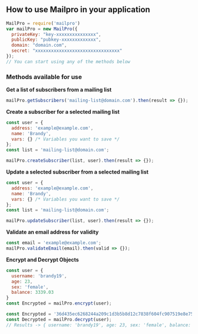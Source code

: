 ## How to use Mailpro in your application

```javascript
MailPro = require('mailpro')
var mailPro = new MailPro({
  privateKey: "key-xxxxxxxxxxxxxxx",
  publicKey: "pubkey-xxxxxxxxxxxxx",
  domain: "domain.com",
  secret: "xxxxxxxxxxxxxxxxxxxxxxxxxxxxxxxx"
});
// You can start using any of the methods below
```

### Methods available for use

**Get a list of subscribers from a mailing list**

```javascript
mailPro.getSubscribers('mailing-list@domain.com').then(result => {});
```

**Create a subscriber for a selected mailing list**

```javascript
const user = {
  address: 'example@example.com',
  name: 'Brandy',
  vars: {} /* Variables you want to save */
};
const list = 'mailing-list@domain.com';

mailPro.createSubscriber(list, user).then(result => {});
```

**Update a selected subscriber from a selected mailing list**

```javascript
const user = {
  address: 'example@example.com',
  name: 'Brandy',
  vars: {} /* Variables you want to save */
};
const list = 'mailing-list@domain.com';

mailPro.updateSubscriber(list, user).then(result => {});
```

**Validate an email address for validity**

```javascript
const email = 'example@example.com';
mailPro.validateEmail(email).then(valid => {});
```

**Encrypt and Decrypt Objects**

```javascript
const user = {
  username: 'brandy19',
  age: 23,
  sex: 'female',
  balance: 3339.03
}
const Encrypted = mailPro.encrypt(user);
```

```javascript
const Encrypted = '36d435ec6268244a209c1d3b5b8d12c7838f604fc907519e8e75583f1c12902f62e5da4905bea381326b893fc750c9ca913bd6d8cd9cdb13ba541329399100989ac22dfa10ab2cf9784ee8183c55fa96'
const Decrypted = mailPro.decrypt(user);
// Results -> { username: 'brandy19', age: 23, sex: 'female', balance: 3339.03 }
```